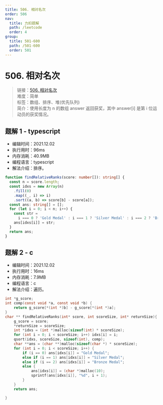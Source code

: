 ```yaml
---
title: 506. 相对名次
order: 506
nav:
  title: 力扣题解
  path: /leetcode
  order: 4
group:
  title: 501-600
  path: /501-600
  order: 501
---
```


# 506. 相对名次

> 链接：[506. 相对名次](https://leetcode-cn.com/problems/relative-ranks/)  
> 难度：简单  
> 标签：数组、排序、堆(优先队列)  
> 简介：使用长度为 n 的数组 answer 返回获奖，其中 answer[i] 是第 i 位运动员的获奖情况。

## 题解 1 - typescript

- 编辑时间：2021.12.02
- 执行用时：96ms
- 内存消耗：40.9MB
- 编程语言：typescript
- 解法介绍：排序。

```typescript
function findRelativeRanks(score: number[]): string[] {
  const n = score.length;
  const idxs = new Array(n)
    .fill(0)
    .map((_, i) => i)
    .sort((a, b) => score[b] - score[a]);
  const ans: string[] = [];
  for (let i = 0; i < n; i++) {
    const str =
      i === 0 ? 'Gold Medal' : i === 1 ? 'Silver Medal' : i === 2 ? 'Bronze Medal' : `${i + 1}`;
    ans[idxs[i]] = str;
  }
  return ans;
}
```

## 题解 2 - c

- 编辑时间：2021.12.02
- 执行用时：16ms
- 内存消耗：7.9MB
- 编程语言：c
- 解法介绍：遍历。

```c
int *g_score;
int comp(const void *a, const void *b) {
    return g_score[*(int *)b] - g_score[*(int *)a];
}
char ** findRelativeRanks(int* score, int scoreSize, int* returnSize){
    g_score = score;
    *returnSize = scoreSize;
    int *idxs = (int *)malloc(sizeof(int) * scoreSize);
    for (int i = 0; i < scoreSize; i++) idxs[i] = i;
    qsort(idxs, scoreSize, sizeof(int), comp);
    char **ans = (char **)malloc(sizeof(char *) * scoreSize);
    for (int i = 0; i < scoreSize; i++) {
        if (i == 0) ans[idxs[i]] = "Gold Medal";
        else if (i == 1) ans[idxs[i]] = "Silver Medal";
        else if (i == 2) ans[idxs[i]] = "Bronze Medal";
        else {
            ans[idxs[i]] = (char *)malloc(10);
            sprintf(ans[idxs[i]], "%d", i + 1);
        }
    }
    return ans;

}
```
